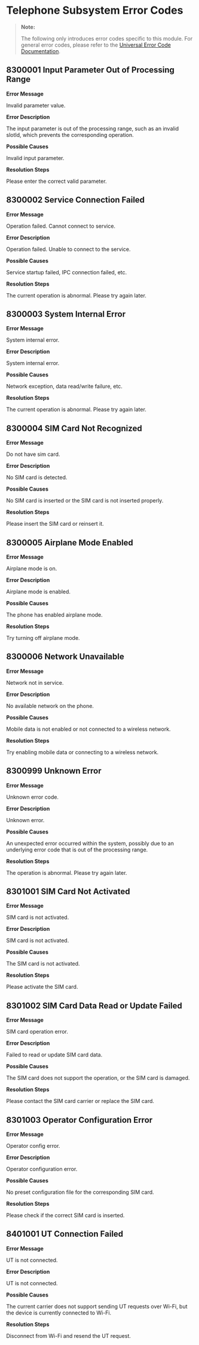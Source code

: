 # Telephone Subsystem Error Codes

> **Note:**
>
> The following only introduces error codes specific to this module. For general error codes, please refer to the [Universal Error Code Documentation](cj-errorcode-universal.md).

## 8300001 Input Parameter Out of Processing Range

**Error Message**

Invalid parameter value.

**Error Description**

The input parameter is out of the processing range, such as an invalid slotId, which prevents the corresponding operation.

**Possible Causes**

Invalid input parameter.

**Resolution Steps**

Please enter the correct valid parameter.

## 8300002 Service Connection Failed

**Error Message**

Operation failed. Cannot connect to service.

**Error Description**

Operation failed. Unable to connect to the service.

**Possible Causes**

Service startup failed, IPC connection failed, etc.

**Resolution Steps**

The current operation is abnormal. Please try again later.

## 8300003 System Internal Error

**Error Message**

System internal error.

**Error Description**

System internal error.

**Possible Causes**

Network exception, data read/write failure, etc.

**Resolution Steps**

The current operation is abnormal. Please try again later.

## 8300004 SIM Card Not Recognized

**Error Message**

Do not have sim card.

**Error Description**

No SIM card is detected.

**Possible Causes**

No SIM card is inserted or the SIM card is not inserted properly.

**Resolution Steps**

Please insert the SIM card or reinsert it.

## 8300005 Airplane Mode Enabled

**Error Message**

Airplane mode is on.

**Error Description**

Airplane mode is enabled.

**Possible Causes**

The phone has enabled airplane mode.

**Resolution Steps**

Try turning off airplane mode.

## 8300006 Network Unavailable

**Error Message**

Network not in service.

**Error Description**

No available network on the phone.

**Possible Causes**

Mobile data is not enabled or not connected to a wireless network.

**Resolution Steps**

Try enabling mobile data or connecting to a wireless network.

## 8300999 Unknown Error

**Error Message**

Unknown error code.

**Error Description**

Unknown error.

**Possible Causes**

An unexpected error occurred within the system, possibly due to an underlying error code that is out of the processing range.

**Resolution Steps**

The operation is abnormal. Please try again later.

## 8301001 SIM Card Not Activated

**Error Message**

SIM card is not activated.

**Error Description**

SIM card is not activated.

**Possible Causes**

The SIM card is not activated.

**Resolution Steps**

Please activate the SIM card.

## 8301002 SIM Card Data Read or Update Failed

**Error Message**

SIM card operation error.

**Error Description**

Failed to read or update SIM card data.

**Possible Causes**

The SIM card does not support the operation, or the SIM card is damaged.

**Resolution Steps**

Please contact the SIM card carrier or replace the SIM card.

## 8301003 Operator Configuration Error

**Error Message**

Operator config error.

**Error Description**

Operator configuration error.

**Possible Causes**

No preset configuration file for the corresponding SIM card.

**Resolution Steps**

Please check if the correct SIM card is inserted.

## 8401001 UT Connection Failed

**Error Message**

UT is not connected.

**Error Description**

UT is not connected.

**Possible Causes**

The current carrier does not support sending UT requests over Wi-Fi, but the device is currently connected to Wi-Fi.

**Resolution Steps**

Disconnect from Wi-Fi and resend the UT request.